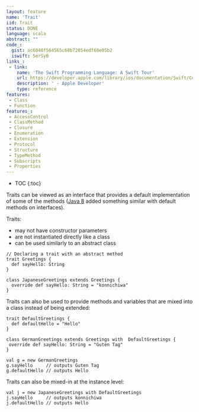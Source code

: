 ```yaml
---
layout: feature
name: 'Trait'
iid: Trait
status: DONE
language: scala
abstract: ""
code_:
  gist: ac6040f564565c68b72054edf60e05b2
  iswift: 5erSyB
links_:
 - link:
    name: 'The Swift Programming Language: A Swift Tour'
    url: https://developer.apple.com/library/ios/documentation/Swift/Conceptual/Swift_Programming_Language/GuidedTour.html#//apple_ref/doc/uid/TP40014097-CH2-ID1
    description: ' - Apple Developer'
    type: reference
features:
 - Class
 - Function
features_:
 - AccessControl
 - ClassMethod
 - Closure
 - Enumeration
 - Extension
 - Protocol
 - Structure
 - TypeMethod
 - Subscripts
 - Properties
---
```


* TOC
{:toc}

Traits can be viewed as an interface that provides a default implementation of some of the methods ([Java 8](/Java/8) added 
something similar with default methods on interfaces).

Traits:
- may not have constructor parameters
- are not instantiated directly like a class
- can be used similarly to an abstract class

<pre><code>// Declaring a trait with an abstract method 
trait Greetings {
  def sayHello: String 
}

class JapaneseGreetings extends Greetings { 
  override def sayHello: String = "konnichiwa"
}
</code></pre>


Traits can also be used to provide methods and variables that are mixed into a class instead of being extended:

<pre><code>trait DefaultGreetings {
  def defaultHello = "Hello" 
}

class GermanGreetings extends Greetings with  DefaultGreetings {
 override def sayHello: String = "Guten Tag" 
}

val g = new GermanGreetings
g.sayHello     // outputs Guten Tag
g.defaultHello // outputs Hello
</code></pre>

Traits can also be mixed-in at the instance level:

<pre><code>val j = new JapaneseGreetings with DefaultGreetings 
j.sayHello     // outputs konnichiwa 
j.defaultHello // outputs Hello
</code></pre>
